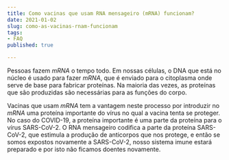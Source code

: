 ```yaml
---
title: Como vacinas que usam RNA mensageiro (mRNA) funcionam?
date: 2021-01-02
slug: como-as-vacinas-rnam-funcionam
tags:
- FAQ
published: true

---
```

Pessoas fazem _mRNA_ o tempo todo. Em nossas células, o DNA que está no núcleo é usado para fazer _mRNA_, que é enviado para o citoplasma onde serve de base para fabricar proteínas. Na maioria das vezes, as proteínas que são produzidas são necessárias para as funções do corpo.

Vacinas que usam _mRNA_ tem a vantagem neste processo por introduzir no _mRNA_ uma proteína importante do vírus no qual a vacina tenta se proteger. No caso do COVID-19, a proteína importante é uma parte da proteína para o vírus SARS-CoV-2. O RNA mensageiro codifica a parte da proteína SARS-CoV-2, que estimula a produção de anticorpos que nos protege, e então se somos expostos novamente a SARS-CoV-2, nosso sistema imune estará preparado e por isto não ficamos doentes novamente.